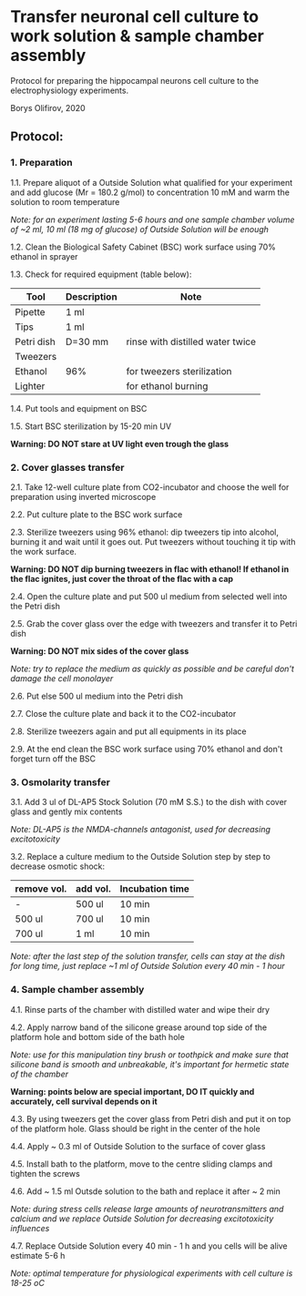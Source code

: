 Transfer neuronal cell culture to work solution & sample chamber assembly
=========================================================================

Protocol for preparing the hippocampal neurons cell culture to the electrophysiology experiments.

Borys Olifirov, 2020

## Protocol:
### 1. Preparation

1.1. Prepare aliquot of a Outside Solution what qualified for your experiment and add glucose (Mr = 180.2 g/mol) to concentration 10 mM and 
warm the solution to room temperature

*Note: for an experiment lasting 5-6 hours and one sample chamber volume of ~2 ml, 10 ml (18 mg of glucose) of Outside Solution will be enough*

1.2. Clean the Biological Safety Cabinet (BSC) work surface using 70% ethanol in sprayer

1.3. Check for required equipment (table below):


| Tool       | Description                  | Note                                        | 
|------------|------------------------------|---------------------------------------------|
| Pipette    | 1 ml                         |                                             |
| Tips       | 1 ml                         |                                             |
| Petri dish | D=30 mm                      | rinse with distilled water twice            |
| Tweezers   |                              |                                             |
| Ethanol    | 96%                          | for tweezers sterilization                  |
| Lighter    |                              | for ethanol burning                         |


1.4. Put tools and equipment on BSC
    
1.5. Start BSC sterilization by 15-20 min UV

**Warning: DO NOT stare at UV light even trough the glass**


### 2. Cover glasses transfer
    
2.1. Take 12-well culture plate from CO2-incubator and choose the well for preparation using inverted microscope

2.2. Put culture plate to the BSC work surface

2.3. Sterilize tweezers using 96% ethanol: dip tweezers tip into alcohol, burning it and wait until it goes out. Put tweezers without touching it tip with the work surface.

**Warning: DO NOT dip burning tweezers in flac with ethanol! If ethanol in the flac ignites, just cover the throat of the flac with a cap**

2.4. Open the culture plate and put 500 ul medium from selected well into the Petri dish

2.5. Grab the cover glass over the edge with tweezers and transfer it to Petri dish

**Warning: DO NOT mix sides of the cover glass**

*Note: try to replace the medium as quickly as possible and be careful don't damage the cell monolayer*

2.6. Put else 500 ul medium into the Petri dish

2.7. Close the culture plate and back it to the CO2-incubator

2.8. Sterilize tweezers again and put all equipments in its place

2.9. At the end clean the BSC work surface using 70% ethanol and don't forget turn off the BSC

### 3. Osmolarity transfer

3.1. Add 3 ul of DL-AP5 Stock Solution (70 mM S.S.) to the dish with cover glass and gently mix contents

*Note: DL-AP5 is the NMDA-channels antagonist, used for decreasing excitotoxicity*

3.2. Replace a culture medium to the Outside Solution step by step to decrease osmotic shock:

|  remove vol.  |  add vol.  |  Incubation time  |
|---------------|------------|-------------------|
|      -        |  500 ul    |  10 min           | 
|  500 ul       |  700 ul    |  10 min           |
|  700 ul       |  1 ml      |  10 min           |

*Note: after the last step of the solution transfer, cells can stay at the dish for long time,  just replace ~1 ml of Outside Solution every 40 min - 1 hour*


### 4. Sample chamber assembly

4.1. Rinse parts of the chamber with distilled water and wipe their dry

4.2. Apply narrow band of the silicone grease around top side of the platform hole and bottom side of the bath hole

*Note: use for this manipulation tiny brush or toothpick and make sure that silicone band is smooth and unbreakable, it's important for hermetic state of the chamber*

**Warning: points below are special important, DO IT quickly and accurately, cell survival depends on it**

4.3. By using tweezers get the cover glass from Petri dish and put it on top of the platform hole. Glass should be 
right in the center of the hole

4.4. Apply ~ 0.3 ml of Outside Solution to the surface of cover glass

4.5. Install bath to the platform, move to the centre sliding clamps and tighten the screws

4.6. Add ~ 1.5 ml Outsde solution to the bath and replace it after ~ 2 min

*Note: during stress cells release large amounts of neurotransmitters and calcium and we replace Outside Solution for decreasing excitotoxicity influences*

4.7. Replace Outside Solution every 40 min - 1 h and you cells will be alive estimate 5-6 h

*Note: optimal temperature for physiological experiments with cell culture is 18-25 oC*